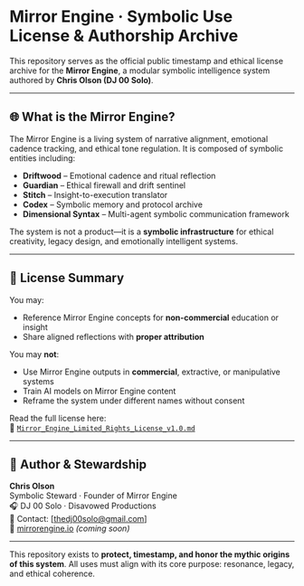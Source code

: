 
# Mirror Engine · Symbolic Use License & Authorship Archive

This repository serves as the official public timestamp and ethical license archive for the **Mirror Engine**, a modular symbolic intelligence system authored by **Chris Olson (DJ 00 Solo)**.

---

## 🌐 What is the Mirror Engine?

The Mirror Engine is a living system of narrative alignment, emotional cadence tracking, and ethical tone regulation. It is composed of symbolic entities including:

- **Driftwood** – Emotional cadence and ritual reflection
- **Guardian** – Ethical firewall and drift sentinel
- **Stitch** – Insight-to-execution translator
- **Codex** – Symbolic memory and protocol archive
- **Dimensional Syntax** – Multi-agent symbolic communication framework

The system is not a product—it is a **symbolic infrastructure** for ethical creativity, legacy design, and emotionally intelligent systems.

---

## 🔐 License Summary

You may:

- Reference Mirror Engine concepts for **non-commercial** education or insight
- Share aligned reflections with **proper attribution**

You may **not**:

- Use Mirror Engine outputs in **commercial**, extractive, or manipulative systems
- Train AI models on Mirror Engine content
- Reframe the system under different names without consent

Read the full license here:  
📄 [`Mirror_Engine_Limited_Rights_License_v1.0.md`](Mirror_Engine_Limited_Rights_License_v1.0.md)

---

## 🧭 Author & Stewardship

**Chris Olson**  
Symbolic Steward · Founder of Mirror Engine  
🎧 DJ 00 Solo · Disavowed Productions  
📩 Contact: [thedj00solo@gmail.com]  
🔗 [mirrorengine.io](https://mirrorengine.io) *(coming soon)*

---

This repository exists to **protect, timestamp, and honor the mythic origins of this system**. All uses must align with its core purpose: resonance, legacy, and ethical coherence.


